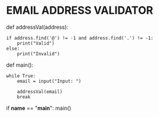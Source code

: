 # EMAIL ADDRESS VALIDATOR

def addressVal(address):

    if address.find('@') != -1 and address.find('.') != -1:
        print("Valid")
    else:
        print("Invalid")

def main():

    while True:
        email = input("Input: ")
        
        addressVal(email)
        break

if __name__ == "__main__":
    main()
